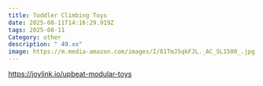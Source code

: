 ```yaml
---
title: Toddler Climbing Toys
date: 2025-08-11T14:16:29.919Z
tags: 2025-08-11
Category: other
description: " 49.xx"
image: https://m.media-amazon.com/images/I/81TmJ5qkFJL._AC_SL1500_.jpg
---
```

https://joylink.io/upbeat-modular-toys